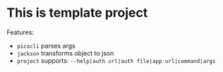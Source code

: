 # This is template project

Features:
- `picocli` parses args
- `jackson` transforms object to json
- `project` supports: `--help|auth url|auth file|app url|command|args`
